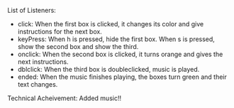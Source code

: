 List of Listeners:
 - click: When the first box is clicked, it changes its color and give instructions for the next box.
 - keyPress: When h is pressed, hide the first box. When s is pressed, show the second box and show the third.
 - onclick: When the second box is clicked, it turns orange and gives the next instructions.
 - dblclick: When the third box is doubleclicked, music is played.
 - ended: When the music finishes playing, the boxes turn green and their text changes.

 Technical Acheivement:
Added music!!
